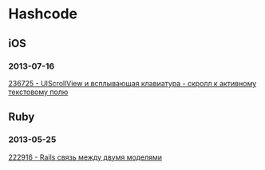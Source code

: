 # Hashcode

## iOS

### 2013-07-16

[236725 - UIScrollView и всплывающая клавиатура - скролл к активному текстовому полю](https://github.com/stanislaw/Hashcode/tree/master/iOS/20130715_236725)

## Ruby

### 2013-05-25

[222916 - Rails связь между двумя моделями](https://github.com/stanislaw/Hashcode/tree/master/Ruby/20130523_222916)



